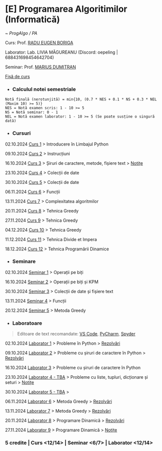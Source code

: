 # [E] Programarea Algoritimilor (Informatică)
~ *ProgAlgo / PA*

Curs: Prof. [RADU EUGEN BORIGA](mailto:radu.boriga@fmi.unibuc.ro)

Laborator: Lab. LIVIA MĂGUREANU (Discord: oepeling | 688431698454642704)

Seminar: Prof. [MARIUS DUMITRAN](mailto:marius.dumitran@fmi.unibuc.ro)

[Fișă de curs](https://cursuri.fmi.unibuc.ro/api/uploads/db2457ca-bb89-499f-b779-566f35615f59.pdf)

* ### Calculul notei semestriale
```
Notă finală (nerotunjită) = min{10, (0.7 * NES + 0.1 * NS + 0.3 * NEL (Maxim 10) >= 5)}
NES = Notă examen scris: 1 - 10 >= 5
NS = Notă seminar: 0 - 1
NEL = Notă examen laborator: 1 - 10 >= 5 (Se poate susține o singură dată)
```

* ### Cursuri

02.10.2024 [Curs 1](https://github.com/vlaxcs/FMI-INFO-S15-2024-2027/blob/main/Anul%20I%20-%20Licen%C8%9B%C4%83/Semestrul%20I/Programarea%20Algoritmilor/Cursuri/01.%20Introducere%20%C3%AEn%20limbajul%20Python%20-%2002.10.2024.pdf) > Introducere în Limbajul Python

09.10.2024 [Curs 2](https://github.com/vlaxcs/FMI-INFO-S15-2024-2027/blob/main/Anul%20I%20-%20Licen%C8%9B%C4%83/Semestrul%20I/Programarea%20Algoritmilor/Cursuri/02.%20Instruc%C8%9Biuni%20-%2009.10.2024.pdf) > Instrucțiuni

16.10.2024 [Curs 3](https://github.com/vlaxcs/FMI-INFO-S15-2024-2027/blob/main/Anul%20I%20-%20Licen%C8%9B%C4%83/Semestrul%20I/Programarea%20Algoritmilor/Cursuri/03.%20%C8%98iruri%20de%20caractere%20-%2016.10.2024.pdf) > Șiruri de caractere, metode, fișiere text > [Notițe](https://colab.research.google.com/drive/15cNFjpqOmVooHKNp4fMlSMsmBbkX3HS7?usp=drive_link)

23.10.2024 [Curs 4](https://github.com/vlaxcs/FMI-INFO-S15-2024-2027/blob/main/Anul%20I%20-%20Licen%C8%9B%C4%83/Semestrul%20I/Programarea%20Algoritmilor/Cursuri/04.%20Colec%C8%9Bii%20de%20date%20-%2023.10.2024.pdf) > Colecții de date

30.10.2024 [Curs 5](https://github.com/vlaxcs/FMI-INFO-S15-2024-2027/blob/main/Anul%20I%20-%20Licen%C8%9B%C4%83/Semestrul%20I/Programarea%20Algoritmilor/Cursuri/05.%20Colec%C8%9Bii%20de%20date%20-%2030.10.2024.pdf) > Colecții de date

06.11.2024 [Curs 6](https://github.com/vlaxcs/FMI-INFO-S15-2024-2027/blob/main/Anul%20I%20-%20Licen%C8%9B%C4%83/Semestrul%20I/Programarea%20Algoritmilor/Cursuri/06.%20Func%C8%9Bii%20-%2006.11.2024.pdf) > Funcții

13.11.2024 [Curs 7](https://github.com/vlaxcs/FMI-INFO-S15-2024-2027/blob/main/Anul%20I%20-%20Licen%C8%9B%C4%83/Semestrul%20I/Programarea%20Algoritmilor/Cursuri/07.%20Complexitatea%20algoritmilor%20-%2013.11.2024.pdf) > Complexitatea algoritmilor

20.11.2024 [Curs 8](https://github.com/vlaxcs/FMI-INFO-S15-2024-2027/blob/main/Anul%20I%20-%20Licen%C8%9B%C4%83/Semestrul%20I/Programarea%20Algoritmilor/Cursuri/08.%20Tehnica%20Greedy%20-%2020.11.2024.pdf) > Tehnica Greedy

27.11.2024 [Curs 9](https://github.com/vlaxcs/FMI-INFO-S15-2024-2027/blob/main/Anul%20I%20-%20Licen%C8%9B%C4%83/Semestrul%20I/Programarea%20Algoritmilor/Cursuri/09.%20Tehnica%20Greedy%20-%2027.11.2024.pdf) > Tehnica Greedy

04.12.2024 [Curs 10](https://github.com/vlaxcs/FMI-INFO-S15-2024-2027/blob/main/Anul%20I%20-%20Licen%C8%9B%C4%83/Semestrul%20I/Programarea%20Algoritmilor/Cursuri/10.%20Tehnica%20Greedy%20-%2004.12.2024.pdf) > Tehnica Greedy

11.12.2024 [Curs 11](https://github.com/vlaxcs/FMI-INFO-S15-2024-2027/blob/main/Anul%20I%20-%20Licen%C8%9B%C4%83/Semestrul%20I/Programarea%20Algoritmilor/Cursuri/11.%20Divide%20et%20Impera%20-%2011.12.2024.pdf) > Tehnica Divide et Impera

18.12.2024 [Curs 12](https://github.com/vlaxcs/FMI-INFO-S15-2024-2027/blob/main/Anul%20I%20-%20Licen%C8%9B%C4%83/Semestrul%20I/Programarea%20Algoritmilor/Cursuri/12.%20Programarea%20Dinamic%C4%83%20-%2018.12.2024.pdf) > Tehnica Programării Dinamice

* ### Seminare

02.10.2024 [Seminar 1](https://github.com/vlaxcs/FMI-INFO-S15-2024-2027/blob/main/Anul%20I%20-%20Licen%C8%9B%C4%83/Semestrul%20I/Programarea%20Algoritmilor/Seminare/01.%20Operatori%20pe%20bi%C8%9Bi.pdf) > Operații pe biți

16.10.2024 [Seminar 2](https://github.com/vlaxcs/FMI-INFO-S15-2024-2027/blob/main/Anul%20I%20-%20Licen%C8%9B%C4%83/Semestrul%20I/Programarea%20Algoritmilor/Seminare/02.%20%C8%98iruri%20de%20caractere.pdf) > Operații pe biți și KPM

30.10.2024 [Seminar 3](https://github.com/vlaxcs/FMI-INFO-S15-2024-2027/blob/main/Anul%20I%20-%20Licen%C8%9B%C4%83/Semestrul%20I/Programarea%20Algoritmilor/Seminare/03.%20Colec%C8%9Bii%20de%20date.pdf) > Colecții de date și fișiere text

13.11.2024 [Seminar 4](https://github.com/vlaxcs/FMI-INFO-S15-2024-2027/blob/main/Anul%20I%20-%20Licen%C8%9B%C4%83/Semestrul%20I/Programarea%20Algoritmilor/Seminare/04.%20Func%C8%9Bii.pdf) > Funcții

20.12.2024 [Seminar 5](https://github.com/vlaxcs/FMI-INFO-S15-2024-2027/blob/main/Anul%20I%20-%20Licen%C8%9B%C4%83/Semestrul%20I/Programarea%20Algoritmilor/Seminare/05.%20Metoda%20Greedy.pdf) > Metoda Greedy

* ### Laboratoare

> Editoare de text recomandate: [VS Code](https://code.visualstudio.com/), [PyCharm](https://www.jetbrains.com/pycharm/), [Spyder](https://www.spyder-ide.org/download/)

02.10.2024 [Laborator 1](https://drive.google.com/file/d/1Pe9Tr6C3sq71aC8CJQAP_1qbWC9a58H3/view?usp=drive_link) > Probleme în Python > [Rezolvări](https://colab.research.google.com/drive/1KFsyaHOM2ntkz_JieAbd6gFjf_CvLFlu?usp=sharing)

09.10.2024 [Laborator 2](https://drive.google.com/file/d/1Z__b3GyzNZhzc3myyP0d1LkVhTPYc4wU/view?usp=drivesdk) > Probleme cu șiruri de caractere în Python > [Rezolvări](https://colab.research.google.com/drive/1qtJrnjnHxfoV-5dEAE8QrqYpwihymKnL)

16.10.2024 [Laborator 3](https://drive.google.com/file/d/1mTyRvPsV6OMnZGLSsnGbinzO0N0eB8mD/view?usp=drive_link) > Probleme cu șiruri de caractere în Python

23.10.2024 [Laborator 4 - TBA](TBA) > Probleme cu liste, tupluri, dicționare și seturi > [Notițe](https://colab.research.google.com/drive/1U0ahbZEHPTWPCi0B4Vzc9AviDSrQaej6?usp=sharing)

30.10.2024 [Laborator 5 - TBA](TBA) >

06.11.2024 [Laborator 6](https://paper.dropbox.com/doc/Laborator-6-7-Greedy-Bu5U4aO4GR5YShAGioBnn) > Metoda Greedy > [Rezolvări](https://drive.google.com/drive/u/1/folders/10GfTicF1EXHSZK4N1dHuGWPI0yYyq8cP)

13.11.2024 [Laborator 7](https://paper.dropbox.com/doc/Laborator-6-7-Greedy-Bu5U4aO4GR5YShAGioBnn) > Metoda Greedy > [Rezolvări](https://drive.google.com/drive/u/1/folders/10GfTicF1EXHSZK4N1dHuGWPI0yYyq8cP)

20.11.2024 [Laborator 8](https://paper.dropbox.com/doc/Laborator-8-9-DP-nkwlzh5XeZRG8GgVaq1LU) > Programare Dinamică > [Rezolvări](https://drive.google.com/drive/folders/1rzZxjjd2tsvLC9dZaScvZgpb6sFlMLAQ?usp=drive_link)

27.11.2024 [Laborator 9](https://paper.dropbox.com/doc/Laborator-8-9-DP-nkwlzh5XeZRG8GgVaq1LU) > Programare Dinamică > [Notițe](https://drive.google.com/drive/folders/13RoAewRWQH0OrosK05xh7YNPpykv-opq?usp=drive_link)

### **5 credite | Curs <12/14> | Seminar <6/7> | Laborator <12/14>**
